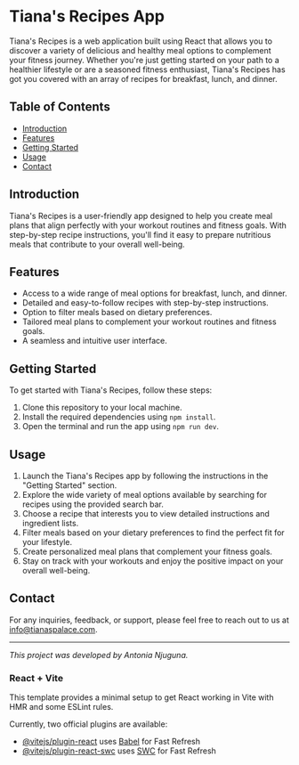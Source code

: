 

# Tiana's Recipes App

Tiana's Recipes is a web application built using React that allows you to discover a variety of delicious and healthy meal options to complement your fitness journey. Whether you're just getting started on your path to a healthier lifestyle or are a seasoned fitness enthusiast, Tiana's Recipes has got you covered with an array of recipes for breakfast, lunch, and dinner.

## Table of Contents

- [Introduction](#introduction)
- [Features](#features)
- [Getting Started](#getting-started)
- [Usage](#usage)
- [Contact](#contact)

## Introduction

Tiana's Recipes is a user-friendly app designed to help you create meal plans that align perfectly with your workout routines and fitness goals. With step-by-step recipe instructions, you'll find it easy to prepare nutritious meals that contribute to your overall well-being.

## Features

- Access to a wide range of meal options for breakfast, lunch, and dinner.
- Detailed and easy-to-follow recipes with step-by-step instructions.
- Option to filter meals based on dietary preferences.
- Tailored meal plans to complement your workout routines and fitness goals.
- A seamless and intuitive user interface.


## Getting Started

To get started with Tiana's Recipes, follow these steps:

1. Clone this repository to your local machine.
2. Install the required dependencies using `npm install`.
3. Open the terminal and run the app using `npm run dev`.

## Usage

1. Launch the Tiana's Recipes app by following the instructions in the "Getting Started" section.
2. Explore the wide variety of meal options available by searching for recipes using the provided search bar.
3. Choose a recipe that interests you to view detailed instructions and ingredient lists.
4. Filter meals based on your dietary preferences to find the perfect fit for your lifestyle.
5. Create personalized meal plans that complement your fitness goals.
6. Stay on track with your workouts and enjoy the positive impact on your overall well-being.

## Contact

For any inquiries, feedback, or support, please feel free to reach out to us at info@tianaspalace.com.

---

*This project was developed by Antonia Njuguna.*


### React + Vite

This template provides a minimal setup to get React working in Vite with HMR and some ESLint rules.

Currently, two official plugins are available:

- [@vitejs/plugin-react](https://github.com/vitejs/vite-plugin-react/blob/main/packages/plugin-react/README.md) uses [Babel](https://babeljs.io/) for Fast Refresh
- [@vitejs/plugin-react-swc](https://github.com/vitejs/vite-plugin-react-swc) uses [SWC](https://swc.rs/) for Fast Refresh